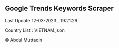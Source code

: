 

## Google Trends Keywords Scraper 
 
Last Update 12-03-2023 , 19:21:29

Country List :
VIETNAM.json



© Abdul Muttaqin 
